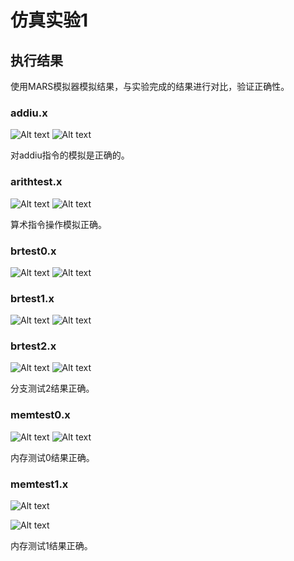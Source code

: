 # 仿真实验1
## 执行结果
使用MARS模拟器模拟结果，与实验完成的结果进行对比，验证正确性。
### addiu.x
![Alt text](image.png)
![Alt text](image-8.png)

对addiu指令的模拟是正确的。
### arithtest.x
![Alt text](image-1.png)
![Alt text](image-9.png)

算术指令操作模拟正确。
### brtest0.x
![Alt text](image-10.png)
![Alt text](image-11.png)

### brtest1.x
![Alt text](image-12.png)
![Alt text](image-13.png)
### brtest2.x
![Alt text](image-2.png)
![Alt text](image-3.png)

分支测试2结果正确。
### memtest0.x
![Alt text](image-14.png)
![Alt text](image-5.png)

内存测试0结果正确。
### memtest1.x
![Alt text](image-6.png)

![Alt text](image-7.png)

内存测试1结果正确。


